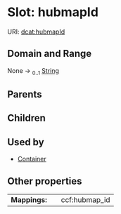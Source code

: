 
# Slot: hubmapId




URI: [dcat:hubmapId](http://www.w3.org/ns/dcat#hubmapId)


## Domain and Range

None &#8594;  <sub>0..1</sub> [String](types/String.md)

## Parents


## Children


## Used by

 * [Container](Container.md)

## Other properties

|  |  |  |
| --- | --- | --- |
| **Mappings:** | | ccf:hubmap_id |

